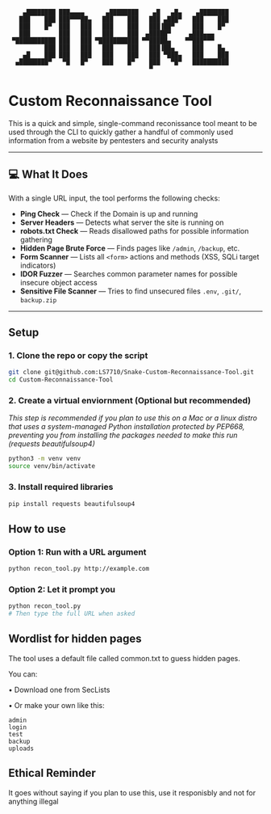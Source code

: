 
```
    ▄████████ ███▄▄▄▄      ▄████████    ▄█   ▄█▄    ▄████████ 
   ███    ███ ███▀▀▀██▄   ███    ███   ███ ▄███▀   ███    ███ 
   ███    █▀  ███   ███   ███    ███   ███▐██▀     ███    █▀  
   ███        ███   ███   ███    ███  ▄█████▀     ▄███▄▄▄     
 ▀███████████ ███   ███ ▀███████████ ▀▀█████▄    ▀▀███▀▀▀     
          ███ ███   ███   ███    ███   ███▐██▄     ███    █▄  
    ▄█    ███ ███   ███   ███    ███   ███ ▀███▄   ███    ███ 
  ▄████████▀   ▀█   █▀    ███    █▀    ███   ▀█▀   ██████████ 
                                       ▀    
```                  


# Custom Reconnaissance Tool

This is a quick and simple, single-command reconissance tool meant to be used through the CLI to quickly gather a handful of commonly used information from a website by pentesters and security analysts

---

## 💻 What It Does

With a single URL input, the tool performs the following checks:

- **Ping Check** — Check if the Domain is up and running
- **Server Headers** — Detects what server the site is running on
- **robots.txt Check** — Reads disallowed paths for possible information gathering
- **Hidden Page Brute Force** — Finds pages like `/admin`, `/backup`, etc.
- **Form Scanner** — Lists all `<form>` actions and methods (XSS, SQLi target indicators)
- **IDOR Fuzzer** — Searches common parameter names for possible insecure object access
- **Sensitive File Scanner** — Tries to find unsecured files `.env`, `.git/`, `backup.zip`

---

## Setup

### 1. Clone the repo or copy the script
```bash
git clone git@github.com:LS7710/Snake-Custom-Reconnaissance-Tool.git
cd Custom-Reconnaissance-Tool
```
### 2. Create a virtual enviornment (Optional but recommended)
*This step is recommended if you plan to use this on a Mac or a linux distro that uses a system-managed Python installation protected by PEP668, preventing you from installing the packages needed to make this run (requests beautifulsoup4)*

```bash
python3 -m venv venv
source venv/bin/activate
```

### 3. Install required libraries
```bash
pip install requests beautifulsoup4
```

## How to use

### Option 1: Run  with a URL argument
```bash
python recon_tool.py http://example.com
```
### Option 2: Let it prompt you
```bash
python recon_tool.py
# Then type the full URL when asked
```
## Wordlist for hidden pages

The tool uses a default file called common.txt to guess hidden pages.

You can:

•	Download one from SecLists

•	Or make your own like this:
```
admin
login
test
backup
uploads
```

## Ethical Reminder
It goes without saying if you plan to use this, use it responisbly and not for anything illegal
